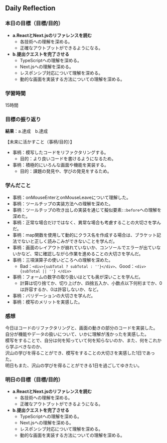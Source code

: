 ## Daily Reflection

### 本日の目標（目標/目的）
- **a.ReactとNext.jsのリファレンスを読む**  
  - 各技術への理解を深める。
  - 正確なアウトプットができるようになる。
- **b.提出クエストを完了させる**  
  - TypeScriptへの理解を深める。
  - Next.jsへの理解を深める。
  - レスポンシブ対応について理解を深める。
  - 動的な画面を実装する方法についての理解を深める。

### 学習時間
15時間

### 目標の振り返り
**結果**：a.達成　b.達成

【未来に活かすこと（事柄/目的）】
- 事柄：模写したコードをリファクタリングする。
  - 目的：より良いコードを書けるようになるため。
- 事柄：積極的にいろんな画面や機能を実装する。
  - 目的：課題の発見や、学びの発見をするため。


### 学んだこと

- 事柄：onMouseEnterとonMouseLeaveについて理解した。
- 事柄：ツールチップの実装方法への理解を深めた。
- 事柄：ツールチップの吹き出しの実装を通じて擬似要素`::before`への理解を深めた。
- 事柄：正常な場合だけではなく、異常な場合も考慮することの大切さを学んだ。
- 事柄：map関数を使用して動的にクラス名を作成する場合は、ブラケット記法でないと正しく読みこみができないことを学んだ。
- 事柄：画面のレイアウトが崩れていないか、コンソールでエラーが出ていないかなど、常に確認しながら作業を進めることの大切さを学んだ。
- 事柄：三項演算子の使いどころへの理解を深めた。
  - Bad：`<div>{subTotal ? subTotal : ''}</div>`、Good：`<div> {subTotal || ''} </div>`
- 事柄：フォームの数字の取り扱いはとても奥が深いことを学んだ。
  - 計算は切り捨てか、切り上げか、四捨五入か、小数点以下何桁までか、0は許容するか、0は許容しないか、など。
- 事柄：バリデーションの大切さを学んだ。
- 事柄：模写のメリットを実感した。

### 感想
今日はコードのリファクタリングと、画面の動きの部分のコードを実装した。  
自分が機能やデータの扱いについて、いかに理解が浅かったを実感した。  
模写をすることで、自分は何を知っていて何を知らないのか、また、何をこれから学ぶべきなのか、  
沢山の学びを得ることができ、模写をすることの大切さを実感した1日であった。  
明日もまた、沢山の学びを得ることができる1日を過ごしてゆきたい。  

### 明日の目標（目標/目的）
- **a.ReactとNext.jsのリファレンスを読む**  
  - 各技術への理解を深める。
  - 正確なアウトプットができるようになる。
- **b.提出クエストを完了させる**  
  - TypeScriptへの理解を深める。
  - Next.jsへの理解を深める。
  - レスポンシブ対応について理解を深める。
  - 動的な画面を実装する方法についての理解を深める。
